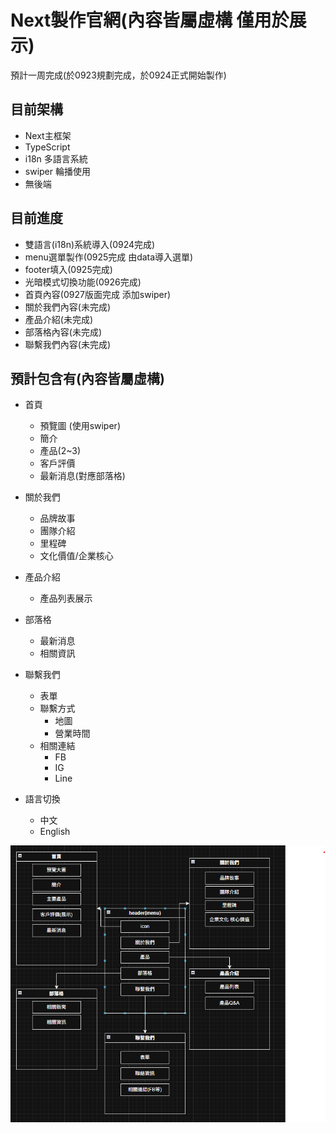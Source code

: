 # Next製作官網(內容皆屬虛構 僅用於展示)
  預計一周完成(於0923規劃完成，於0924正式開始製作)

## 目前架構
  - Next主框架
  - TypeScript
  - i18n 多語言系統
  - swiper 輪播使用
  - 無後端

## 目前進度
  - 雙語言(i18n)系統導入(0924完成) 
  - menu選單製作(0925完成 由data導入選單)
  - footer填入(0925完成)
  - 光暗模式切換功能(0926完成)
  - 首頁內容(0927版面完成 添加swiper)
  - 關於我們內容(未完成)
  - 產品介紹(未完成)
  - 部落格內容(未完成)
  - 聯繫我們內容(未完成)

## 預計包含有(內容皆屬虛構)
  - 首頁
    - 預覽圖 (使用swiper)
    - 簡介
    - 產品(2~3)
    - 客戶評價
    - 最新消息(對應部落格)

  - 關於我們
    - 品牌故事
    - 團隊介紹
    - 里程碑
    - 文化價值/企業核心

  - 產品介紹
    - 產品列表展示
  
  - 部落格
    - 最新消息
    - 相關資訊

  - 聯繫我們
    - 表單
    - 聯繫方式
      - 地圖
      - 營業時間
    - 相關連結
      - FB
      - IG
      - Line

  - 語言切換
    - 中文
    - English

![大致架構](/public/produce.png)

